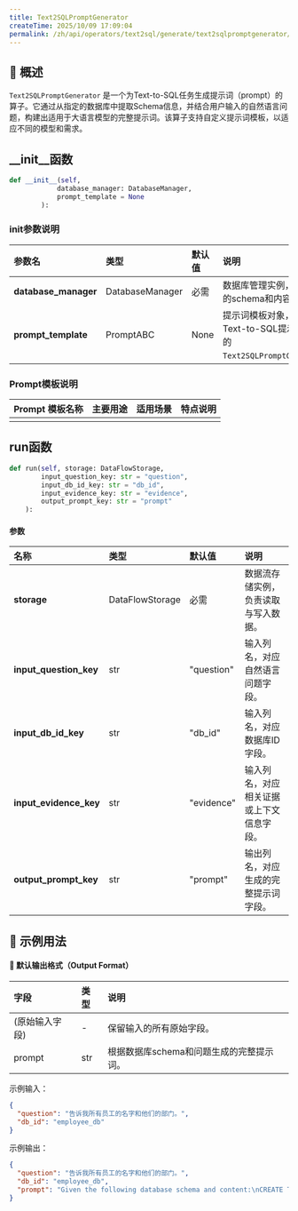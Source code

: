 ```yaml
---
title: Text2SQLPromptGenerator
createTime: 2025/10/09 17:09:04
permalink: /zh/api/operators/text2sql/generate/text2sqlpromptgenerator/
---
```


## 📘 概述

`Text2SQLPromptGenerator` 是一个为Text-to-SQL任务生成提示词（prompt）的算子。它通过从指定的数据库中提取Schema信息，并结合用户输入的自然语言问题，构建出适用于大语言模型的完整提示词。该算子支持自定义提示词模板，以适应不同的模型和需求。

## \_\_init\_\_函数

```python
def __init__(self, 
            database_manager: DatabaseManager,
            prompt_template = None
        ):
```

### init参数说明

| 参数名 | 类型 | 默认值 | 说明 |
| :--- | :--- | :--- | :--- |
| **database_manager** | DatabaseManager | 必需 | 数据库管理实例，用于获取数据库的schema和内容信息。 |
| **prompt_template** | PromptABC | None | 提示词模板对象，用于构建最终的Text-to-SQL提示词。默认为内置的`Text2SQLPromptGeneratorPrompt`。 |

### Prompt模板说明

| Prompt 模板名称 | 主要用途 | 适用场景 | 特点说明 |
| :--- | :--- | :--- | :--- |
| | | | |

## run函数

```python
def run(self, storage: DataFlowStorage, 
        input_question_key: str = "question",
        input_db_id_key: str = "db_id",
        input_evidence_key: str = "evidence",
        output_prompt_key: str = "prompt"
    ):
```

#### 参数

| 名称 | 类型 | 默认值 | 说明 |
| :--- | :--- | :--- | :--- |
| **storage** | DataFlowStorage | 必需 | 数据流存储实例，负责读取与写入数据。 |
| **input_question_key** | str | "question" | 输入列名，对应自然语言问题字段。 |
| **input\_db\_id\_key** | str | "db_id" | 输入列名，对应数据库ID字段。 |
| **input\_evidence\_key** | str | "evidence" | 输入列名，对应相关证据或上下文信息字段。 |
| **output\_prompt\_key** | str | "prompt" | 输出列名，对应生成的完整提示词字段。 |

## 🧠 示例用法

#### 🧾 默认输出格式（Output Format）

| 字段 | 类型 | 说明 |
| :--- | :--- | :--- |
| (原始输入字段) | - | 保留输入的所有原始字段。 |
| prompt | str | 根据数据库schema和问题生成的完整提示词。 |

示例输入：

```json
{
  "question": "告诉我所有员工的名字和他们的部门。",
  "db_id": "employee_db"
}
```

示例输出：

```json
{
  "question": "告诉我所有员工的名字和他们的部门。",
  "db_id": "employee_db",
  "prompt": "Given the following database schema and content:\nCREATE TABLE employees (id INT, name VARCHAR, department_id INT);\nCREATE TABLE departments (id INT, name VARCHAR);\n/*\n3 example rows from table employees:\n...\n3 example rows from table departments:\n...\n*/\n---\nQuestion: 告诉我所有员工的名字和他们的部门。\nAnswer:"
}
```
